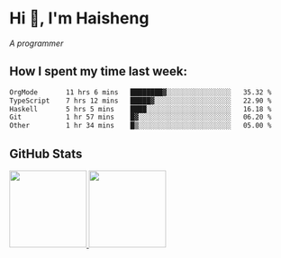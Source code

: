 
# Hi 👋, I'm Haisheng

*A programmer*



## How I spent my time last week:
<!--START_SECTION:waka-->

```txt
OrgMode       11 hrs 6 mins   ████████▓░░░░░░░░░░░░░░░░   35.32 %
TypeScript    7 hrs 12 mins   █████▓░░░░░░░░░░░░░░░░░░░   22.90 %
Haskell       5 hrs 5 mins    ████░░░░░░░░░░░░░░░░░░░░░   16.18 %
Git           1 hr 57 mins    █▓░░░░░░░░░░░░░░░░░░░░░░░   06.20 %
Other         1 hr 34 mins    █▒░░░░░░░░░░░░░░░░░░░░░░░   05.00 %
```

<!--END_SECTION:waka-->

## GitHub Stats

<a href="https://github.com/hw202207">
  <img height="137px" src="https://github-readme-stats.vercel.app/api?username=hw202207&hide_title=false&hide_border=true&show_icons=true&include_all_commits=true&count_private=true&line_height=21&theme=" />
  <img height="137px" src="https://github-readme-stats.vercel.app/api/top-langs/?username=hw202207&hide_title=true&hide_border=true&layout=compact&langs_count=6&theme=" />
</a>
